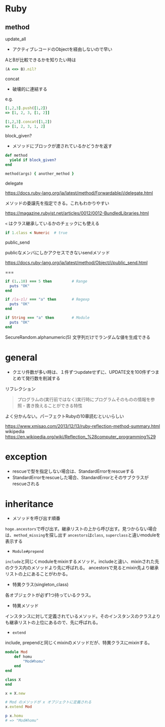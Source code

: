 # Ruby

## method
update_all
- アクティブレコードのObjectを経由しないので早い

AとBが比較できるかを知りたい時は
```ruby
(A <=> B).nil?
```

concat
- 破壊的に連結する

e.g.
```ruby
[1,2,3].push([1,2])
=> [1, 2, 3, [1, 2]]

[1,2,3].concat([1,2])
=> [1, 2, 3, 1, 2]
```

block_given?
- メソッドにブロックが渡されているかどうかを返す
```ruby
def method
  yield if block_given?
end

method(args) { another_method }
```

delegate

https://docs.ruby-lang.org/ja/latest/method/Forwardable/i/delegate.html

メソッドの委譲先を指定できる。これもわかりやすい

https://magazine.rubyist.net/articles/0012/0012-BundledLibraries.html

`<`   はクラス継承しているかのチェックにも使える
```ruby
if 1.class < Numeric  # true
```

public_send

publicなメンバにしかアクセスできないsendメソッド

https://docs.ruby-lang.org/ja/latest/method/Object/i/public_send.html

===

```ruby
if (1..10) === 5 then         # Range
  puts "OK"
end

if /[a-z]/ === "a" then       # Regexp
  puts "OK"
end

if String === "a" then        # Module
  puts "OK"
end
```
 
SecureRandom.alphanumeric(5)
文字列だけでランダムな値を生成できる

# general
- クエリ件数が多い時は、１件ずつupdateせずに、UPDATE文を100件ずつまとめて発行数を削減する

リフレクション
> プログラムの(実行前ではなく)実行時にプログラムそのものの情報を参照・書き換えることができる特性

よく分かんない。パーフェクトRubyの10章読むといいらしい

https://www.xmisao.com/2013/12/13/ruby-reflection-method-summary.html
wikipedia
https://en.wikipedia.org/wiki/Reflection_%28computer_programming%29

# exception
- rescueで型を指定しない場合は、StandardErrorをrescueする
- StandardErrorをrescueした場合、StandardErrorとそのサブクラスがrescueされる

# inheritance
- メソッドを呼び出す順番

`hoge.ancestors`で呼び出す。継承リストの上から呼び出す。見つからない場合は、`method_missing`を探し出す
`ancestors`は`class`, `superclass`と違いmoduleを表示する

- `Module#prepend`

`include`と同じくmoduleをmixinするメソッド。includeと違い、mixinされた先のクラス内のメソッドより先に呼ばれる。
ancestorsで見るとmixin先より継承リストの上にあることがわかる。

- 特異クラス(singleton_class)

各オブジェクトが必ず1つ持っているクラス。

- 特異メソッド

インスタンスに対して定義されているメソッド。そのインスタンスのクラスよりも継承リストの上位にあるので、先に呼ばれる。

- `extend`

include, prependと同じくmixinのメソッドだが、特異クラスにmixinする。
```ruby
module Mod
    def homu
        "Mod#homu"
    end
end

class X
end

x = X.new

# Mod のメソッドが x オブジェクトに定義される
x.extend Mod

p x.homu
# => "Mod#homu"

```



